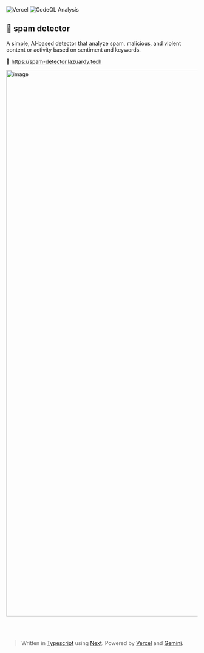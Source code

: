 <div>
  <img alt="Vercel" src="https://deploy-badge.vercel.app?url=https://spam-detector.lazuardy.tech&logo=vercel&name=vercel" />
  <img alt="CodeQL Analysis" src="https://github.com/ezralazuardy/spam-detector/actions/workflows/github-code-scanning/codeql/badge.svg" />
</div>

## 🐞 spam detector

A simple, AI-based detector that analyze spam, malicious, and violent content or activity based on sentiment and keywords.

🔗 https://spam-detector.lazuardy.tech

<img width="1439" alt="image" src="https://github.com/ezralazuardy/spam-detector/assets/24422019/91f3935a-e828-48b5-8dd1-7459f567cc58">

<br/><br/>

> Written in [Typescript](https://www.typescriptlang.org) using [Next](https://nextjs.org). Powered by [Vercel](https://vercel.com) and [Gemini](https://gemini.google.com).
